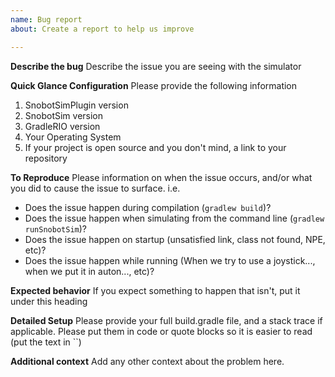 ```yaml
---
name: Bug report
about: Create a report to help us improve

---
```


**Describe the bug**
Describe the issue you are seeing with the simulator

**Quick Glance Configuration**
Please provide the following information
1. SnobotSimPlugin version
2. SnobotSim version
3. GradleRIO version
4. Your Operating System
5. If your project is open source and you don't mind, a link to your repository


**To Reproduce**
Please information on when the issue occurs, and/or what you did to cause the issue to surface. i.e.
- Does the issue happen during compilation (`gradlew build`)?
- Does the issue happen when simulating from the command line (`gradlew runSnobotSim`)?
- Does the issue happen on startup (unsatisfied link, class not found, NPE, etc)?
- Does the issue happen while running (When we try to use a joystick..., when we put it in auton..., etc)?

**Expected behavior**
If you expect something to happen that isn't, put it under this heading

**Detailed Setup**
Please provide your full build.gradle file, and a stack trace if applicable. Please put them in code or quote blocks so it is easier to read (put the text in ``)

**Additional context**
Add any other context about the problem here.
